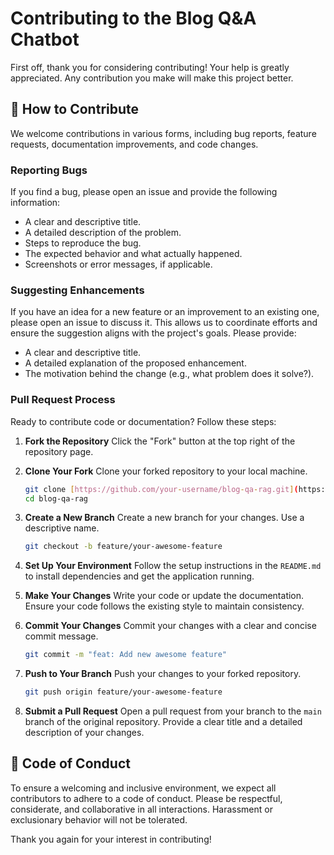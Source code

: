 # Contributing to the Blog Q&A Chatbot

First off, thank you for considering contributing! Your help is greatly appreciated. Any contribution you make will make this project better.

## 🤝 How to Contribute

We welcome contributions in various forms, including bug reports, feature requests, documentation improvements, and code changes.

### Reporting Bugs

If you find a bug, please open an issue and provide the following information:

-   A clear and descriptive title.
-   A detailed description of the problem.
-   Steps to reproduce the bug.
-   The expected behavior and what actually happened.
-   Screenshots or error messages, if applicable.

### Suggesting Enhancements

If you have an idea for a new feature or an improvement to an existing one, please open an issue to discuss it. This allows us to coordinate efforts and ensure the suggestion aligns with the project's goals. Please provide:

-   A clear and descriptive title.
-   A detailed explanation of the proposed enhancement.
-   The motivation behind the change (e.g., what problem does it solve?).

### Pull Request Process

Ready to contribute code or documentation? Follow these steps:

1.  **Fork the Repository**
    Click the "Fork" button at the top right of the repository page.

2.  **Clone Your Fork**
    Clone your forked repository to your local machine.
    ```bash
    git clone [https://github.com/your-username/blog-qa-rag.git](https://github.com/your-username/blog-qa-rag.git)
    cd blog-qa-rag
    ```

3.  **Create a New Branch**
    Create a new branch for your changes. Use a descriptive name.
    ```bash
    git checkout -b feature/your-awesome-feature
    ```

4.  **Set Up Your Environment**
    Follow the setup instructions in the `README.md` to install dependencies and get the application running.

5.  **Make Your Changes**
    Write your code or update the documentation. Ensure your code follows the existing style to maintain consistency.

6.  **Commit Your Changes**
    Commit your changes with a clear and concise commit message.
    ```bash
    git commit -m "feat: Add new awesome feature"
    ```

7.  **Push to Your Branch**
    Push your changes to your forked repository.
    ```bash
    git push origin feature/your-awesome-feature
    ```

8.  **Submit a Pull Request**
    Open a pull request from your branch to the `main` branch of the original repository. Provide a clear title and a detailed description of your changes.

## 💖 Code of Conduct

To ensure a welcoming and inclusive environment, we expect all contributors to adhere to a code of conduct. Please be respectful, considerate, and collaborative in all interactions. Harassment or exclusionary behavior will not be tolerated.

Thank you again for your interest in contributing!